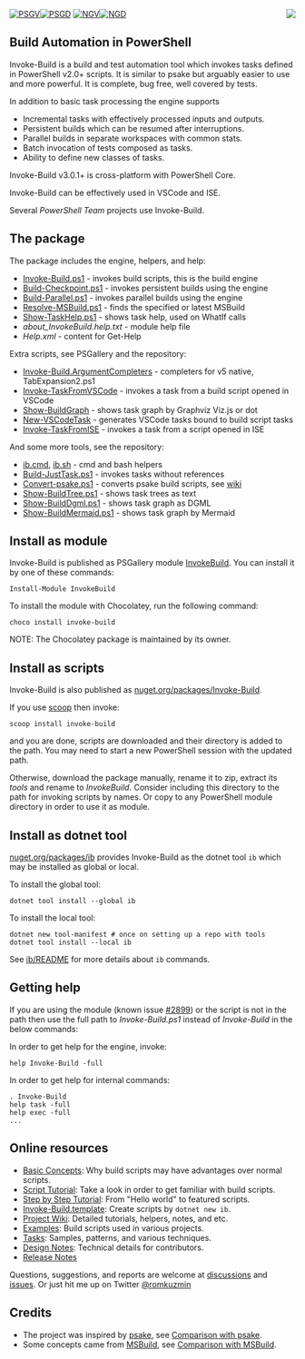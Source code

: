 
[![PSGV](https://img.shields.io/powershellgallery/v/InvokeBuild)![PSGD](https://img.shields.io/powershellgallery/dt/InvokeBuild)](https://www.powershellgallery.com/packages/InvokeBuild)
[![NGV](https://img.shields.io/nuget/v/Invoke-Build)![NGD](https://img.shields.io/nuget/dt/Invoke-Build)](https://www.nuget.org/packages/Invoke-Build)
<img src="https://raw.githubusercontent.com/nightroman/Invoke-Build/main/ib.png" align="right"/>

## Build Automation in PowerShell

Invoke-Build is a build and test automation tool which invokes tasks defined in
PowerShell v2.0+ scripts. It is similar to psake but arguably easier to use and
more powerful. It is complete, bug free, well covered by tests.

In addition to basic task processing the engine supports

- Incremental tasks with effectively processed inputs and outputs.
- Persistent builds which can be resumed after interruptions.
- Parallel builds in separate workspaces with common stats.
- Batch invocation of tests composed as tasks.
- Ability to define new classes of tasks.

Invoke-Build v3.0.1+ is cross-platform with PowerShell Core.

Invoke-Build can be effectively used in VSCode and ISE.

Several *PowerShell Team* projects use Invoke-Build.

## The package

The package includes the engine, helpers, and help:

* [Invoke-Build.ps1](https://github.com/nightroman/Invoke-Build/blob/main/Invoke-Build.ps1) - invokes build scripts, this is the build engine
* [Build-Checkpoint.ps1](https://github.com/nightroman/Invoke-Build/blob/main/Build-Checkpoint.ps1) - invokes persistent builds using the engine
* [Build-Parallel.ps1](https://github.com/nightroman/Invoke-Build/blob/main/Build-Parallel.ps1) - invokes parallel builds using the engine
* [Resolve-MSBuild.ps1](https://github.com/nightroman/Invoke-Build/blob/main/Resolve-MSBuild.ps1) - finds the specified or latest MSBuild
* [Show-TaskHelp.ps1](https://github.com/nightroman/Invoke-Build/blob/main/Show-TaskHelp.ps1) - shows task help, used on WhatIf calls
* *about_InvokeBuild.help.txt* - module help file
* *Help.xml* - content for Get-Help

Extra scripts, see PSGallery and the repository:

* [Invoke-Build.ArgumentCompleters](https://www.powershellgallery.com/packages/Invoke-Build.ArgumentCompleters) - completers for v5 native, TabExpansion2.ps1
* [Invoke-TaskFromVSCode](https://www.powershellgallery.com/packages/Invoke-TaskFromVSCode) - invokes a task from a build script opened in VSCode
* [Show-BuildGraph](https://www.powershellgallery.com/packages/Show-BuildGraph) - shows task graph by Graphviz Viz.js or dot
* [New-VSCodeTask](https://www.powershellgallery.com/packages/New-VSCodeTask) - generates VSCode tasks bound to build script tasks
* [Invoke-TaskFromISE](https://www.powershellgallery.com/packages/Invoke-TaskFromISE) - invokes a task from a script opened in ISE

And some more tools, see the repository:

* [ib.cmd](https://github.com/nightroman/Invoke-Build/blob/main/ib.cmd), [ib.sh](https://github.com/nightroman/Invoke-Build/blob/main/ib.sh) - cmd and bash helpers
* [Build-JustTask.ps1](https://github.com/nightroman/Invoke-Build/blob/main/Build-JustTask.ps1) - invokes tasks without references
* [Convert-psake.ps1](https://github.com/nightroman/Invoke-Build/blob/main/Convert-psake.ps1) - converts psake build scripts, see [wiki](https://github.com/nightroman/Invoke-Build/wiki/Convert~psake)
* [Show-BuildTree.ps1](https://github.com/nightroman/Invoke-Build/blob/main/Show-BuildTree.ps1) - shows task trees as text
* [Show-BuildDgml.ps1](https://github.com/nightroman/Invoke-Build/blob/main/Show-BuildDgml.ps1) - shows task graph as DGML
* [Show-BuildMermaid.ps1](https://github.com/nightroman/Invoke-Build/blob/main/Show-BuildMermaid.ps1) - shows task graph by Mermaid

## Install as module

Invoke-Build is published as PSGallery module [InvokeBuild](https://www.powershellgallery.com/packages/InvokeBuild).
You can install it by one of these commands:

    Install-Module InvokeBuild

To install the module with Chocolatey, run the following command:

    choco install invoke-build

NOTE: The Chocolatey package is maintained by its owner.

## Install as scripts

Invoke-Build is also published as [nuget.org/packages/Invoke-Build](https://www.nuget.org/packages/Invoke-Build).

If you use [scoop](https://github.com/lukesampson/scoop) then invoke:

    scoop install invoke-build

and you are done, scripts are downloaded and their directory is added to the
path. You may need to start a new PowerShell session with the updated path.

Otherwise, download the package manually, rename it to zip, extract its *tools*
and rename to *InvokeBuild*. Consider including this directory to the path for
invoking scripts by names. Or copy to any PowerShell module directory in order
to use it as module.

## Install as dotnet tool

[nuget.org/packages/ib](https://www.nuget.org/packages/ib) provides Invoke-Build
as the dotnet tool `ib` which may be installed as global or local.

To install the global tool:

    dotnet tool install --global ib

To install the local tool:

    dotnet new tool-manifest # once on setting up a repo with tools
    dotnet tool install --local ib

See [ib/README](https://github.com/nightroman/Invoke-Build/blob/main/ib/README.md) for more details about `ib` commands.

## Getting help

[#2899]: https://github.com/PowerShell/PowerShell/issues/2899

If you are using the module (known issue [#2899]) or the script is not in the
path then use the full path to *Invoke-Build.ps1* instead of *Invoke-Build* in
the below commands:

In order to get help for the engine, invoke:

    help Invoke-Build -full

In order to get help for internal commands:

    . Invoke-Build
    help task -full
    help exec -full
    ...

## Online resources

- [Basic Concepts](https://github.com/nightroman/Invoke-Build/wiki/Concepts): Why build scripts may have advantages over normal scripts.
- [Script Tutorial](https://github.com/nightroman/Invoke-Build/wiki/Script-Tutorial): Take a look in order to get familiar with build scripts.
- [Step by Step Tutorial](https://github.com/nightroman/Invoke-Build/tree/main/Tasks/01-step-by-step-tutorial): From "Hello world" to featured scripts.
- [Invoke-Build.template](https://github.com/nightroman/Invoke-Build.template): Create scripts by `dotnet new ib`.
- [Project Wiki](https://github.com/nightroman/Invoke-Build/wiki): Detailed tutorials, helpers, notes, and etc.
- [Examples](https://github.com/nightroman/Invoke-Build/wiki/Build-Scripts-in-Projects): Build scripts used in various projects.
- [Tasks](https://github.com/nightroman/Invoke-Build/tree/main/Tasks): Samples, patterns, and various techniques.
- [Design Notes](https://github.com/nightroman/Invoke-Build/wiki/Design-Notes): Technical details for contributors.
- [Release Notes](https://github.com/nightroman/Invoke-Build/blob/main/Release-Notes.md)

[discussions]: https://github.com/nightroman/Invoke-Build/discussions
[issues]: https://github.com/nightroman/Invoke-Build/issues

Questions, suggestions, and reports are welcome at [discussions] and [issues].
Or just hit me up on Twitter [@romkuzmin](https://twitter.com/romkuzmin)

## Credits

- The project was inspired by [psake](https://github.com/psake/psake), see [Comparison with psake](https://github.com/nightroman/Invoke-Build/wiki/Comparison-with-psake).
- Some concepts came from [MSBuild](https://github.com/Microsoft/msbuild), see [Comparison with MSBuild](https://github.com/nightroman/Invoke-Build/wiki/Comparison-with-MSBuild).
